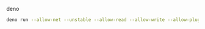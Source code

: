 deno

```bash
deno run --allow-net --unstable --allow-read --allow-write --allow-plugin index.ts
```